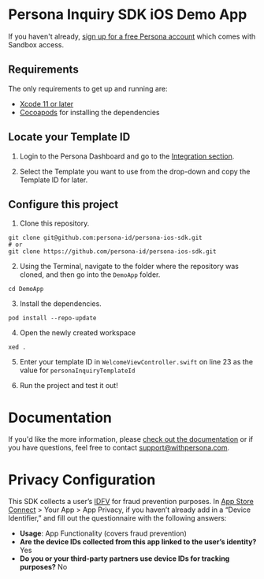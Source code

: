 # Persona Inquiry SDK iOS Demo App

If you haven't already, [sign up for a free Persona account](https://withpersona.com/dashboard/signup) which comes with Sandbox access.

## Requirements

The only requirements to get up and running are:
- [Xcode 11 or later](https://developer.apple.com/xcode)
- [Cocoapods](https://cocoapods.org) for installing the dependencies

## Locate your Template ID

1. Login to the Persona Dashboard and go to the [Integration section](https://app.withpersona.com/dashboard/integration).

2. Select the Template you want to use from the drop-down and copy the Template ID for later.

## Configure this project

1. Clone this repository.

```
git clone git@github.com:persona-id/persona-ios-sdk.git
# or
git clone https://github.com/persona-id/persona-ios-sdk.git
```

2. Using the Terminal, navigate to the folder where the repository was cloned, and then go into the `DemoApp` folder.

```
cd DemoApp
```

3. Install the dependencies.

```
pod install --repo-update
```

4. Open the newly created workspace

```
xed .
```

5. Enter your template ID in `WelcomeViewController.swift` on line 23 as the value for `personaInquiryTemplateId`

6. Run the project and test it out!

# Documentation

If you'd like the more information, please [check out the documentation](https://docs.withpersona.com/docs/native-mobile-sdks) or if you have questions, feel free to contact support@withpersona.com.

# Privacy Configuration

This SDK collects a user’s [IDFV](https://developer.apple.com/documentation/uikit/uidevice/1620059-identifierforvendor) for fraud prevention purposes. In [App Store Connect](https://appstoreconnect.apple.com/) > Your App > App Privacy, if you haven’t already add in a “Device Identifier,” and fill out the questionnaire with the following answers:  

- **Usage**: App Functionality (covers fraud prevention)
- **Are the device IDs collected from this app linked to the user’s identity?** Yes
- **Do you or your third-party partners use device IDs for tracking purposes?** No
